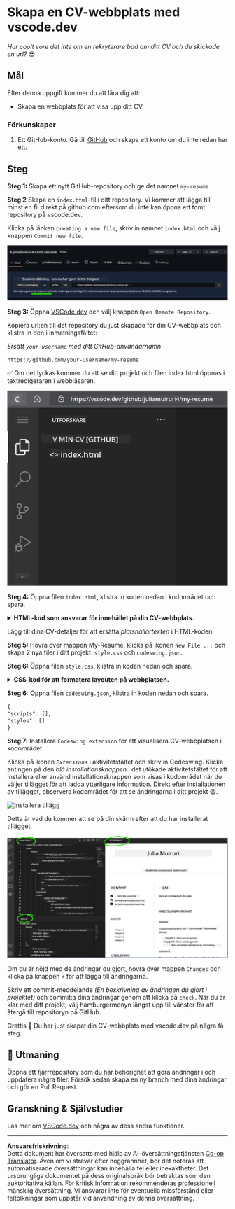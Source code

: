 <!--
CO_OP_TRANSLATOR_METADATA:
{
  "original_hash": "2fcb983b8dbadadb1bc2e97f8c12dac5",
  "translation_date": "2025-08-26T22:29:14+00:00",
  "source_file": "8-code-editor/1-using-a-code-editor/assignment.md",
  "language_code": "sv"
}
-->
# Skapa en CV-webbplats med vscode.dev

_Hur coolt vore det inte om en rekryterare bad om ditt CV och du skickade en url?_ 😎

## Mål

Efter denna uppgift kommer du att lära dig att:

- Skapa en webbplats för att visa upp ditt CV

### Förkunskaper

1. Ett GitHub-konto. Gå till [GitHub](https://github.com/) och skapa ett konto om du inte redan har ett.

## Steg

**Steg 1:** Skapa ett nytt GitHub-repository och ge det namnet `my-resume`

**Steg 2** Skapa en `index.html`-fil i ditt repository. Vi kommer att lägga till minst en fil direkt på github.com eftersom du inte kan öppna ett tomt repository på vscode.dev.

Klicka på länken `creating a new file`, skriv in namnet `index.html` och välj knappen `Commit new file`.

![Skapa en ny fil på github.com](../../../../translated_images/new-file-github.com.c886796d800e8056561829a181be1382c5303da9d902d8b2dd82b68a4806e21f.sv.png)

**Steg 3:** Öppna [VSCode.dev](https://vscode.dev) och välj knappen `Open Remote Repository`.

Kopiera url:en till det repository du just skapade för din CV-webbplats och klistra in den i inmatningsfältet:

_Ersätt `your-username` med ditt GitHub-användarnamn_

```
https://github.com/your-username/my-resume
```

✅ Om det lyckas kommer du att se ditt projekt och filen index.html öppnas i textredigeraren i webbläsaren.

![Skapa en ny fil](../../../../translated_images/project-on-vscode.dev.e79815a9a95ee7feac72ebe5c941c91279716be37c575dbdbf2f43bea2c7d8b6.sv.png)

**Steg 4:** Öppna filen `index.html`, klistra in koden nedan i kodområdet och spara.

<details>
    <summary><b>HTML-kod som ansvarar för innehållet på din CV-webbplats.</b></summary>
    
        <html>

            <head>
                <link href="style.css" rel="stylesheet">
                <link rel="stylesheet" href="https://cdnjs.cloudflare.com/ajax/libs/font-awesome/5.15.4/css/all.min.css">
                <title>Ditt namn här!</title>
            </head>
            <body>
                <header id="header">
                    <!-- CV-header med ditt namn och titel -->
                    <h1>Ditt namn här!</h1>
                    <hr>
                    Din roll!
                    <hr>
                </header>
                <main>
                    <article id="mainLeft">
                        <section>
                            <h2>KONTAKT</h2>
                            <!-- kontaktinformation inklusive sociala medier -->
                            <p>
                                <i class="fa fa-envelope" aria-hidden="true"></i>
                                <a href="mailto:username@domain.top-level domain">Skriv din e-post här</a>
                            </p>
                            <p>
                                <i class="fab fa-github" aria-hidden="true"></i>
                                <a href="github.com/yourGitHubUsername">Skriv ditt användarnamn här!</a>
                            </p>
                            <p>
                                <i class="fab fa-linkedin" aria-hidden="true"></i>
                                <a href="linkedin.com/yourLinkedInUsername">Skriv ditt användarnamn här!</a>
                            </p>
                        </section>
                        <section>
                            <h2>KOMPETENSER</h2>
                            <!-- dina kompetenser -->
                            <ul>
                                <li>Kompetens 1!</li>
                                <li>Kompetens 2!</li>
                                <li>Kompetens 3!</li>
                                <li>Kompetens 4!</li>
                            </ul>
                        </section>
                        <section>
                            <h2>UTBILDNING</h2>
                            <!-- din utbildning -->
                            <h3>Skriv din kurs här!</h3>
                            <p>
                                Skriv din institution här!
                            </p>
                            <p>
                                Start - Slutdatum
                            </p>
                        </section>            
                    </article>
                    <article id="mainRight">
                        <section>
                            <h2>OM MIG</h2>
                            <!-- om dig -->
                            <p>Skriv en kort text om dig själv!</p>
                        </section>
                        <section>
                            <h2>ARBETSLIVSERFARENHET</h2>
                            <!-- din arbetslivserfarenhet -->
                            <h3>Jobbtitel</h3>
                            <p>
                                Organisationsnamn här | Startmånad – Slutmånad
                            </p>
                            <ul>
                                    <li>Uppgift 1 - Skriv vad du gjorde!</li>
                                    <li>Uppgift 2 - Skriv vad du gjorde!</li>
                                    <li>Skriv resultaten/effekten av ditt bidrag</li>
                                    
                            </ul>
                            <h3>Jobbtitel 2</h3>
                            <p>
                                Organisationsnamn här | Startmånad – Slutmånad
                            </p>
                            <ul>
                                    <li>Uppgift 1 - Skriv vad du gjorde!</li>
                                    <li>Uppgift 2 - Skriv vad du gjorde!</li>
                                    <li>Skriv resultaten/effekten av ditt bidrag</li>
                                    
                            </ul>
                        </section>
                    </article>
                </main>
            </body>
        </html>
</details>

Lägg till dina CV-detaljer för att ersätta _platshållartexten_ i HTML-koden.

**Steg 5:** Hovra över mappen My-Resume, klicka på ikonen `New File ...` och skapa 2 nya filer i ditt projekt: `style.css` och `codeswing.json`.

**Steg 6:** Öppna filen `style.css`, klistra in koden nedan och spara.

<details>
        <summary><b>CSS-kod för att formatera layouten på webbplatsen.</b></summary>
            
            body {
                font-family: 'Segoe UI', Tahoma, Geneva, Verdana, sans-serif;
                font-size: 16px;
                max-width: 960px;
                margin: auto;
            }
            h1 {
                font-size: 3em;
                letter-spacing: .6em;
                padding-top: 1em;
                padding-bottom: 1em;
            }

            h2 {
                font-size: 1.5em;
                padding-bottom: 1em;
            }

            h3 {
                font-size: 1em;
                padding-bottom: 1em;
            }
            main { 
                display: grid;
                grid-template-columns: 40% 60%;
                margin-top: 3em;
            }
            header {
                text-align: center;
                margin: auto 2em;
            }

            section {
                margin: auto 1em 4em 2em;
            }

            i {
                margin-right: .5em;
            }

            p {
                margin: .2em auto
            }

            hr {
                border: none;
                background-color: lightgray;
                height: 1px;
            }

            h1, h2, h3 {
                font-weight: 100;
                margin-bottom: 0;
            }
            #mainLeft {
                border-right: 1px solid lightgray;
            }
            
</details>

**Steg 6:** Öppna filen `codeswing.json`, klistra in koden nedan och spara.

    {
    "scripts": [],
    "styles": []
    }

**Steg 7:** Installera `Codeswing extension` för att visualisera CV-webbplatsen i kodområdet.

Klicka på ikonen _`Extensions`_ i aktivitetsfältet och skriv in Codeswing. Klicka antingen på den _blå installationsknappen_ i det utökade aktivitetsfältet för att installera eller använd installationsknappen som visas i kodområdet när du väljer tillägget för att ladda ytterligare information. Direkt efter installationen av tillägget, observera kodområdet för att se ändringarna i ditt projekt 😃.

![Installera tillägg](../../../../8-code-editor/images/install-extension.gif)

Detta är vad du kommer att se på din skärm efter att du har installerat tillägget.

![Codeswing-tillägg i aktion](../../../../translated_images/after-codeswing-extension-pb.0ebddddcf73b550994947a9084e35e2836c713ae13839d49628e3c764c1cfe83.sv.png)

Om du är nöjd med de ändringar du gjort, hovra över mappen `Changes` och klicka på knappen `+` för att lägga till ändringarna.

Skriv ett commit-meddelande _(En beskrivning av ändringen du gjort i projektet)_ och commit:a dina ändringar genom att klicka på `check`. När du är klar med ditt projekt, välj hamburgermenyn längst upp till vänster för att återgå till repositoryn på GitHub.

Grattis 🎉 Du har just skapat din CV-webbplats med vscode.dev på några få steg.

## 🚀 Utmaning

Öppna ett fjärrrepository som du har behörighet att göra ändringar i och uppdatera några filer. Försök sedan skapa en ny branch med dina ändringar och gör en Pull Request.

## Granskning & Självstudier

Läs mer om [VSCode.dev](https://code.visualstudio.com/docs/editor/vscode-web?WT.mc_id=academic-0000-alfredodeza) och några av dess andra funktioner.

---

**Ansvarsfriskrivning**:  
Detta dokument har översatts med hjälp av AI-översättningstjänsten [Co-op Translator](https://github.com/Azure/co-op-translator). Även om vi strävar efter noggrannhet, bör det noteras att automatiserade översättningar kan innehålla fel eller inexaktheter. Det ursprungliga dokumentet på dess originalspråk bör betraktas som den auktoritativa källan. För kritisk information rekommenderas professionell mänsklig översättning. Vi ansvarar inte för eventuella missförstånd eller feltolkningar som uppstår vid användning av denna översättning.